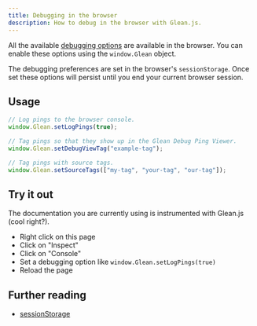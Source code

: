 ```yaml
---
title: Debugging in the browser
description: How to debug in the browser with Glean.js.
---
```


All the available [debugging options](/debugging/options) are available in the browser. You can
enable these options using the `window.Glean` object.

The debugging preferences are set in the browser's `sessionStorage`. Once set
these options will persist until you end your current browser session.

## Usage

```js
// Log pings to the browser console.
window.Glean.setLogPings(true);

// Tag pings so that they show up in the Glean Debug Ping Viewer.
window.Glean.setDebugViewTag("example-tag");

// Tag pings with source tags.
window.Glean.setSourceTags(["my-tag", "your-tag", "our-tag"]);
```

## Try it out
The documentation you are currently using is instrumented with
Glean.js (cool right?).

- Right click on this page
- Click on "Inspect"
- Click on "Console"
- Set a debugging option like `window.Glean.setLogPings(true)`
- Reload the page

## Further reading

- <a href="https://developer.mozilla.org/en-US/docs/Web/API/Window/sessionStorage" target="_blank">sessionStorage</a>
